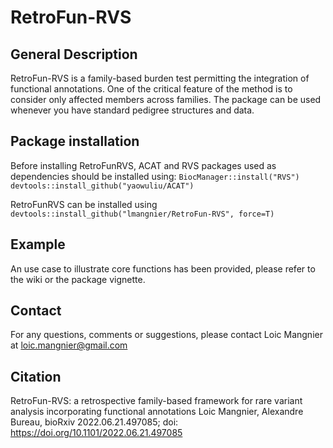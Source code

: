 # RetroFun-RVS

## General Description
RetroFun-RVS is a family-based burden test permitting the integration of functional annotations. One of the critical feature of the method is to consider only affected members across families. The package can be used whenever you have standard pedigree structures and data. 

## Package installation

Before installing RetroFunRVS, ACAT and RVS packages used as dependencies should be installed using:
``
BiocManager::install("RVS")
devtools::install_github("yaowuliu/ACAT")
``

RetroFunRVS can be installed using 
``
devtools::install_github("lmangnier/RetroFun-RVS", force=T)
``

## Example 

An use case to illustrate core functions has been provided, please refer to the wiki or the package vignette.  

## Contact 
For any questions, comments or suggestions, please contact Loic Mangnier at loic.mangnier@gmail.com
## Citation 
RetroFun-RVS: a retrospective family-based framework for rare variant analysis incorporating functional annotations
Loic Mangnier, Alexandre Bureau, bioRxiv 2022.06.21.497085; doi: https://doi.org/10.1101/2022.06.21.497085
